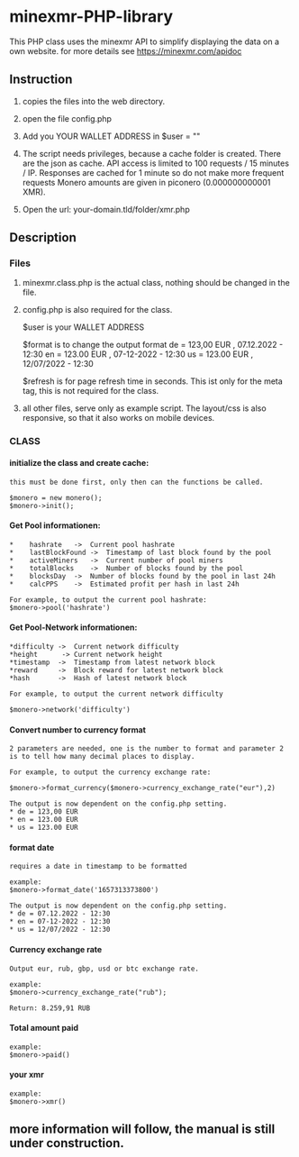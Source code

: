 # minexmr-PHP-library
This PHP class uses the minexmr API to simplify displaying the data on a own website.
for more details see https://minexmr.com/apidoc

## Instruction

1.  copies the files into the web directory.

2.  open the file config.php

3.  Add you YOUR WALLET ADDRESS in $user = ""

4.  The script needs privileges, because a cache folder is created. There are the json as cache.
    API access is limited to 100 requests / 15 minutes / IP. Responses are cached for 1 minute so do not make more frequent requests
    Monero amounts are given in piconero (0.000000000001 XMR).

5. Open the url: your-domain.tld/folder/xmr.php


## Description

### Files

1.  minexmr.class.php is the actual class, nothing should be changed in the file.

2.  config.php is also required for the class.

    $user is your WALLET ADDRESS

    $format is to change the output format
        de = 123,00 EUR , 07.12.2022 - 12:30
        en = 123.00 EUR , 07-12-2022 - 12:30
        us = 123.00 EUR , 12/07/2022 - 12:30

    $refresh is for page refresh time in seconds. 
    This ist only for the meta tag, this is not required for the class.

3.  all other files, serve only as example script. The layout/css is also responsive, so that it also works on mobile devices.


### CLASS

#### initialize the class and create cache:

    this must be done first, only then can the functions be called.

    $monero = new monero();
    $monero->init();


#### Get Pool informationen:

    *    hashrate	->	Current pool hashrate
    *    lastBlockFound	->	Timestamp of last block found by the pool
    *    activeMiners	->	Current number of pool miners
    *    totalBlocks	->	Number of blocks found by the pool
    *    blocksDay	->	Number of blocks found by the pool in last 24h
    *    calcPPS	->	Estimated profit per hash in last 24h

    For example, to output the current pool hashrate:
    $monero->pool('hashrate')

#### Get Pool-Network informationen:

    *difficulty	->	Current network difficulty
    *height      ->	Current network height
    *timestamp	->	Timestamp from latest network block
    *reward	    ->  Block reward for latest network block
    *hash	    ->  Hash of latest network block

    For example, to output the current network difficulty

    $monero->network('difficulty')

#### Convert number to currency format

    2 parameters are needed, one is the number to format and parameter 2 is to tell how many decimal places to display.

    For example, to output the currency exchange rate:

    $monero->format_currency($monero->currency_exchange_rate("eur"),2)

    The output is now dependent on the config.php setting.
    * de = 123,00 EUR
    * en = 123.00 EUR
    * us = 123.00 EUR

#### format date
     
    requires a date in timestamp to be formatted

    example:
    $monero->format_date('1657313373800')
    
    The output is now dependent on the config.php setting.
    * de = 07.12.2022 - 12:30
    * en = 07-12-2022 - 12:30
    * us = 12/07/2022 - 12:30

#### Currency exchange rate

    Output eur, rub, gbp, usd or btc exchange rate.

    example:
    $monero->currency_exchange_rate("rub");

    Return: 8.259,91 RUB

#### Total amount paid

    example:
    $monero->paid()

#### your xmr

    example:
    $monero->xmr()



## more information will follow, the manual is still under construction.